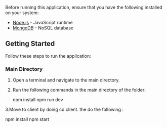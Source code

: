 Before running this application, ensure that you have the following installed on your system:

- [Node.js](https://nodejs.org/en/) - JavaScript runtime
- [MongoDB](https://www.mongodb.com/) - NoSQL database

## Getting Started

Follow these steps to run the application:

### Main Directory

1. Open a terminal and navigate to the main directory.

2. Run the following commands in the main directory of the folder:

   npm install
   npm run dev

3.Move to client by doing cd client. the do the following : 

   npm install
   npm start
